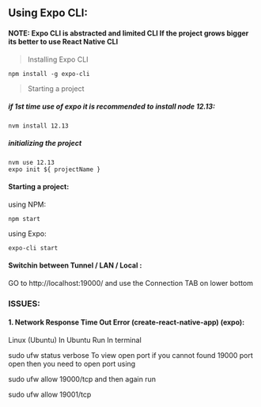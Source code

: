 ## Using Expo CLI:

#### NOTE: Expo CLI is abstracted and limited CLI If the project grows bigger its better to use React Native CLI

> Installing Expo CLI
```
npm install -g expo-cli
```

> Starting a project

##### if 1st time use of expo it is recommended to install node 12.13:
```
nvm install 12.13
```
##### initializing the project
```
nvm use 12.13
expo init ${ projectName }
```

#### Starting a project:

using NPM:

```
npm start
```
using Expo:

```
expo-cli start
```

#### Switchin between Tunnel / LAN / Local :

GO to http://localhost:19000/ and use the Connection TAB on lower bottom

### ISSUES:

#### 1. Network Response Time Out Error (create-react-native-app) (expo):
 
Linux (Ubuntu)
In Ubuntu Run In terminal

sudo ufw status verbose  To view open port if you cannot found 19000 port open then you need to open port using

sudo ufw allow 19000/tcp
and then again run

sudo ufw allow 19001/tcp

